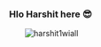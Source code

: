 ### <p align="center">Hlo Harshit here 😎</p>
<p align="center">&nbsp;<img src="https://komarev.com/ghpvc/?username=harshit1wiall&label=Profile%20views&color=0e75b6&style=plastic" alt="harshit1wiall" /> </p>

<!--
**harshit1wiall/harshit1wiall** is a ✨ _special_ ✨ repository because its `README.md` (this file) appears on your GitHub profile.

Here are some ideas to get you started:

- 🔭 I’m currently working on ...
- 🌱 I’m currently learning ...
- 👯 I’m looking to collaborate on ...
- 🤔 I’m looking for help with ...
- 💬 Ask me about ...
- 📫 How to reach me: ...
- 😄 Pronouns: ...
- ⚡ Fun fact: ...
-->
<!--<img height="180em" src="https://github-readme-stats.vercel.app/api?username=harshit1wiall&show_icons=true&hide_border=true&&count_private=true&include_all_commits=true" />
![](https://komarev.com/ghpvc/?username=harshit1wiall)
-->

